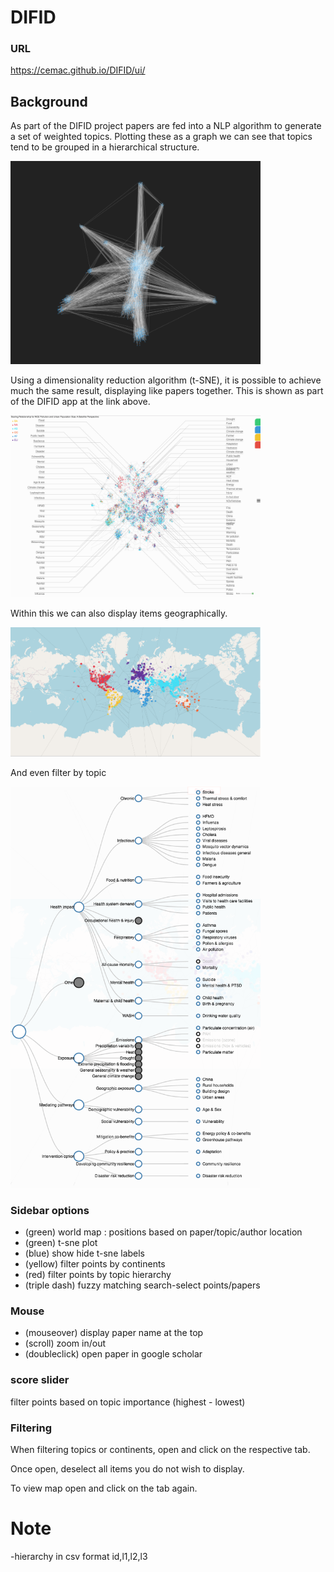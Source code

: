 # DIFID
### URL
<a href='https://cemac.github.io/DIFID/ui/'>https://cemac.github.io/DIFID/ui/</a>

## Background
As part of the DIFID project papers are fed into a NLP algorithm to generate a set of weighted topics. Plotting these as a graph we can see that topics tend to be grouped in a hierarchical structure.  

<img src='graph.png' style='width:400px' />

Using a dimensionality reduction algorithm (t-SNE), it is possible to achieve much the same result, displaying like papers together. This is shown as part of the DIFID app at the link above. 

<img src='demo.png' style='width:400px' />

Within this we can also display items geographically.

<img src='worldmap.png' style='width:400px' />

And even filter by topic

<img src='topicselect.png' style='width:400px' />

### Sidebar options
- (green) world map : positions based on paper/topic/author location
- (green) t-sne plot
- (blue) show hide t-sne labels
- (yellow) filter points by continents
- (red) filter points by topic hierarchy
- (triple dash) fuzzy matching search-select points/papers

### Mouse 
- (mouseover) display paper name at the top 
- (scroll) zoom in/out 
- (doubleclick) open paper in google scholar  

### score slider
filter points based on topic importance (highest - lowest)



### Filtering 
When filtering topics or continents, open and click on the respective tab. 

Once open, deselect all items you do not wish to display. 

To view map open and click on the tab again. 







# Note 
-hierarchy in csv format id,l1,l2,l3
